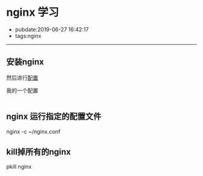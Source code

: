 # nginx 学习

- pubdate:2019-06-27 16:42:17
- tags:nginx

------------

## 安装nginx
然后进行[配置](https://www.nginx.com/resources/wiki/start/topics/examples/full/)

我的一个配置

```bash

```

## nginx 运行指定的配置文件
nginx -c ~/nginx.conf

## kill掉所有的nginx
pkill nginx